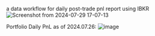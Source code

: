 a data workflow for daily post-trade pnl report using IBKR
![Screenshot from 2024-07-29 17-07-13](https://github.com/user-attachments/assets/c65126ae-f5e6-4d39-884c-e48147084d5c)


Portfolio Daily PnL as of 2024.07.26:
![image](https://github.com/user-attachments/assets/2c6e7249-3cc5-4dd9-a51a-7c27e5dba753)








